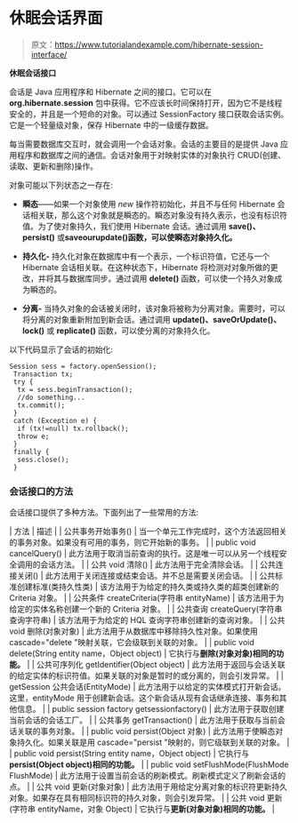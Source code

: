 # 休眠会话界面

> 原文：<https://www.tutorialandexample.com/hibernate-session-interface/>

**休眠会话接口**

会话是 Java 应用程序和 Hibernate 之间的接口。它可以在 **org.hibernate.session** 包中获得。它不应该长时间保持打开，因为它不是线程安全的，并且是一个短命的对象。可以通过 SessionFactory 接口获取会话实例。它是一个轻量级对象，保存 Hibernate 中的一级缓存数据。

每当需要数据库交互时，就会调用一个会话对象。会话的主要目的是提供 Java 应用程序和数据库之间的通信。会话对象用于对映射实体的对象执行 CRUD(创建、读取、更新和删除)操作。

对象可能以下列状态之一存在:

*   **瞬态**——如果一个对象使用 *new* 操作符初始化，并且不与任何 Hibernate 会话相关联，那么这个对象就是瞬态的。瞬态对象没有持久表示，也没有标识符值。为了使对象持久，我们使用 Hibernate 会话。通过调用 **save()、persist()** 或**saveourupdate()**函数**，可以使瞬态对象持久化。**

*   **持久化-** 持久化对象在数据库中有一个表示，一个标识符值，它还与一个 Hibernate 会话相关联。在这种状态下，Hibernate 将检测对对象所做的更改，并将其与数据库同步。通过调用 **delete()** 函数，可以使一个持久对象成为瞬态的。

*   **分离-** 当持久对象的会话被关闭时，该对象将被称为分离对象。需要时，可以将分离的对象重新附加到新会话。通过调用 **update()、saveOrUpdate()、lock()** 或 **replicate()** 函数，可以使分离的对象持久化。

以下代码显示了会话的初始化:

```
Session sess = factory.openSession();
 Transaction tx; 
 try { 
  tx = sess.beginTransaction(); 
  //do something... 
  tx.commit(); 
 } 
 catch (Exception e) {
  if (tx!=null) tx.rollback();
  throw e;
 } 
 finally {
  sess.close();
 } 
```

### 会话接口的方法

会话接口提供了多种方法。下面列出了一些常用的方法:

| 方法 | 描述 |
| 公共事务开始事务() | 当一个单元工作完成时，这个方法返回相关的事务对象。如果没有可用的事务，则它开始新的事务。 |
| public void cancelQuery() | 此方法用于取消当前查询的执行。这是唯一可以从另一个线程安全调用的会话方法。 |
| 公共 void 清除() | 此方法用于完全清除会话。 |
| 公共连接关闭() | 此方法用于关闭连接或结束会话。并不总是需要关闭会话。 |
| 公共标准创建标准(类持久性类) | 该方法用于为给定的持久类或持久类的超类创建新的 Criteria 对象。 |
| 公共条件 createCriteria(字符串 entityName) | 该方法用于为给定的实体名称创建一个新的 Criteria 对象。 |
| 公共查询 createQuery(字符串查询字符串) | 该方法用于为给定的 HQL 查询字符串创建新的查询对象。 |
| 公共 void 删除(对象对象) | 此方法用于从数据库中移除持久性对象。如果使用 cascade="delete "映射关联，它会级联到关联的对象。 |
| public void delete(String entity name，Object object) | 它执行与**删除(对象对象)相同的功能。** |
| 公共可序列化 getIdentifier(Object object) | 此方法用于返回与会话关联的给定实体的标识符值。如果关联的对象是暂时的或分离的，则会引发异常。 |
| getSession 公共会话(EntityMode) | 此方法用于以给定的实体模式打开新会话。这里，entityMode 用于创建新会话。这个新会话从现有会话继承连接、事务和其他信息。 |
| public session factory getsessionfactory() | 此方法用于获取创建当前会话的会话工厂。 |
| 公共事务 getTransaction() | 此方法用于获取与当前会话关联的事务对象。 |
| public void persist(Object 对象) | 此方法用于使瞬态对象持久化。如果关联是用 cascade="persist "映射的，则它级联到关联的对象。 |
| public void persist(String entity name，Object object) | 它执行与 **persist(Object object)相同的功能。** |
| public void setFlushMode(FlushMode FlushMode) | 此方法用于设置当前会话的刷新模式。刷新模式定义了刷新会话的点。 |
| 公共 void 更新(对象对象) | 此方法用于用给定分离对象的标识符更新持久对象。如果存在具有相同标识符的持久对象，则会引发异常。 |
| 公共 void 更新(字符串 entityName，对象 Object) | 它执行与**更新(对象对象)相同的功能。** |